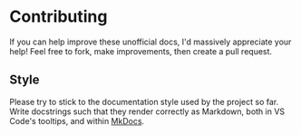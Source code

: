
# Contributing

If you can help improve these unofficial docs, I'd massively appreciate your
help! Feel free to fork, make improvements, then create a pull request.

## Style

Please try to stick to the documentation style used by the project so far.
Write docstrings such that they render correctly as Markdown, both in VS Code's
tooltips, and within [MkDocs](https://www.mkdocs.org/).

